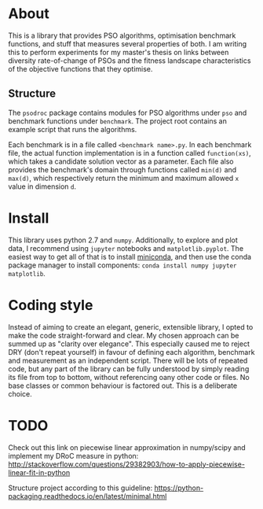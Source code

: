 # About
This is a library that provides PSO algorithms, optimisation benchmark functions, and stuff that measures several properties of both. I am writing this to perform experiments for my master's thesis on links between diversity rate-of-change of PSOs and the fitness landscape characteristics of the objective functions that they optimise.

## Structure
The `psodroc` package contains modules for PSO algorithms under `pso` and benchmark functions under `benchmark`. The project root contains an example script that runs the algorithms.

Each benchmark is in a file called `<benchmark name>.py`. In each benchmark file, the actual function implementation is in a function called `function(xs)`, which takes a candidate solution vector as a parameter. Each file also provides the benchmark's domain through functions called `min(d)` and `max(d)`, which respectively return the minimum and maximum allowed `x` value in dimension `d`.

# Install
This library uses python 2.7 and `numpy`. Additionally, to explore and plot data, I recommend using `jupyter` notebooks and `matplotlib.pyplot`. The easiest way to get all of that is to install [miniconda](http://conda.pydata.org/miniconda.html), and then use the conda package manager to install components: `conda install numpy jupyter matplotlib`.

# Coding style
Instead of aiming to create an elegant, generic, extensible library, I opted to make the code straight-forward and clear. My chosen approach can be summed up as "clarity over elegance". This especially caused me to reject DRY (don't repeat yourself) in favour of defining each algorithm, benchmark and measurement as an independent script. There will be lots of repeated code, but any part of the library can be fully understood by simply reading its file from top to bottom, without referencing oany other code or files. No base classes or common behaviour is factored out. This is a deliberate choice.

# TODO
Check out this link on piecewise linear approximation in numpy/scipy and implement my DRoC measure in python:
http://stackoverflow.com/questions/29382903/how-to-apply-piecewise-linear-fit-in-python

Structure project according to this guideline:
https://python-packaging.readthedocs.io/en/latest/minimal.html
